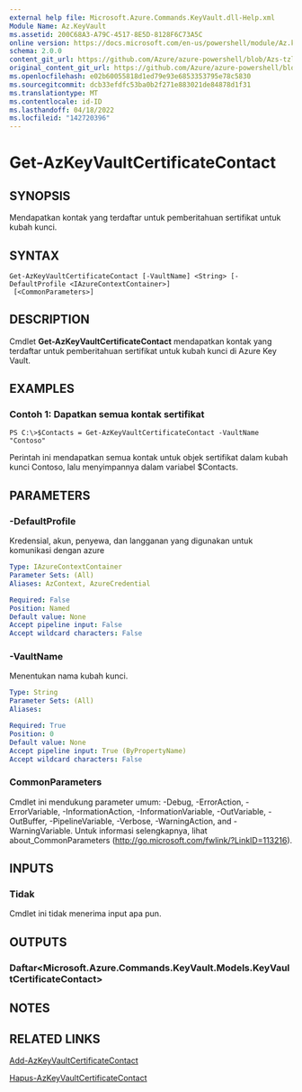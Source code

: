 ```yaml
---
external help file: Microsoft.Azure.Commands.KeyVault.dll-Help.xml
Module Name: Az.KeyVault
ms.assetid: 200C68A3-A79C-4517-8E5D-8128F6C73A5C
online version: https://docs.microsoft.com/en-us/powershell/module/Az.keyvault/get-AzKeyvaultcertificatecontact
schema: 2.0.0
content_git_url: https://github.com/Azure/azure-powershell/blob/Azs-tzl/src/KeyVault/KeyVault/help/Get-AzKeyVaultCertificateContact.md
original_content_git_url: https://github.com/Azure/azure-powershell/blob/Azs-tzl/src/KeyVault/KeyVault/help/Get-AzKeyVaultCertificateContact.md
ms.openlocfilehash: e02b60055818d1ed79e93e6853353795e78c5830
ms.sourcegitcommit: dcb33efdfc53ba0b2f271e883021de84878d1f31
ms.translationtype: MT
ms.contentlocale: id-ID
ms.lasthandoff: 04/18/2022
ms.locfileid: "142720396"
---
```

# Get-AzKeyVaultCertificateContact

## SYNOPSIS
Mendapatkan kontak yang terdaftar untuk pemberitahuan sertifikat untuk kubah kunci.

## SYNTAX

```
Get-AzKeyVaultCertificateContact [-VaultName] <String> [-DefaultProfile <IAzureContextContainer>]
 [<CommonParameters>]
```

## DESCRIPTION
Cmdlet **Get-AzKeyVaultCertificateContact** mendapatkan kontak yang terdaftar untuk pemberitahuan sertifikat untuk kubah kunci di Azure Key Vault.

## EXAMPLES

### Contoh 1: Dapatkan semua kontak sertifikat
```
PS C:\>$Contacts = Get-AzKeyVaultCertificateContact -VaultName "Contoso"
```

Perintah ini mendapatkan semua kontak untuk objek sertifikat dalam kubah kunci Contoso, lalu menyimpannya dalam variabel $Contacts.

## PARAMETERS

### -DefaultProfile
Kredensial, akun, penyewa, dan langganan yang digunakan untuk komunikasi dengan azure

```yaml
Type: IAzureContextContainer
Parameter Sets: (All)
Aliases: AzContext, AzureCredential

Required: False
Position: Named
Default value: None
Accept pipeline input: False
Accept wildcard characters: False
```

### -VaultName
Menentukan nama kubah kunci.

```yaml
Type: String
Parameter Sets: (All)
Aliases: 

Required: True
Position: 0
Default value: None
Accept pipeline input: True (ByPropertyName)
Accept wildcard characters: False
```

### CommonParameters
Cmdlet ini mendukung parameter umum: -Debug, -ErrorAction, -ErrorVariable, -InformationAction, -InformationVariable, -OutVariable, -OutBuffer, -PipelineVariable, -Verbose, -WarningAction, and -WarningVariable. Untuk informasi selengkapnya, lihat about_CommonParameters (http://go.microsoft.com/fwlink/?LinkID=113216).

## INPUTS

### Tidak
Cmdlet ini tidak menerima input apa pun.

## OUTPUTS

### Daftar<Microsoft.Azure.Commands.KeyVault.Models.KeyVaultCertificateContact>

## NOTES

## RELATED LINKS

[Add-AzKeyVaultCertificateContact](./Add-AzKeyVaultCertificateContact.md)

[Hapus-AzKeyVaultCertificateContact](./Remove-AzKeyVaultCertificateContact.md)

